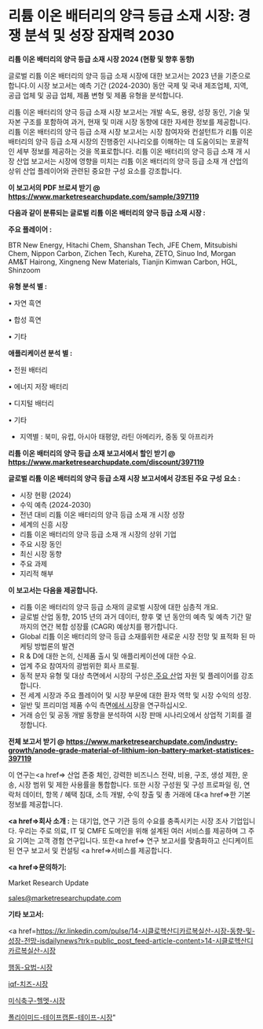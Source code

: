 # 리튬 이온 배터리의 양극 등급 소재 시장: 경쟁 분석 및 성장 잠재력 2030

<strong>리튬 이온 배터리의 양극 등급 소재 시장 2024 (현황 및 향후 동향)</strong>

글로벌 리튬 이온 배터리의 양극 등급 소재 시장에 대한 보고서는 2023 년을 기준으로합니다.이 시장 보고서는 예측 기간 (2024-2030) 동안 국제 및 국내 제조업체, 지역, 공급 업체 및 공급 업체, 제품 변형 및 제품 유형을 분석합니다.

리튬 이온 배터리의 양극 등급 소재 시장 보고서는 개발 속도, 용량, 성장 동인, 기술 및 자본 구조를 포함하여 과거, 현재 및 미래 시장 동향에 대한 자세한 정보를 제공합니다. 리튬 이온 배터리의 양극 등급 소재 시장 보고서는 시장 참여자와 컨설턴트가 리튬 이온 배터리의 양극 등급 소재 시장의 진행중인 시나리오를 이해하는 데 도움이되는 포괄적 인 세부 정보를 제공하는 것을 목표로합니다. 리튬 이온 배터리의 양극 등급 소재 개 시장 산업 보고서는 시장에 영향을 미치는 리튬 이온 배터리의 양극 등급 소재 개 산업의 상위 산업 플레이어와 관련된 중요한 구성 요소를 강조합니다.



<strong>이 보고서의 PDF 브로셔 받기 @ <a href=https://www.marketresearchupdate.com/sample/397119>https://www.marketresearchupdate.com/sample/397119</a></strong>



<strong>다음과 같이 분류되는 글로벌 리튬 이온 배터리의 양극 등급 소재 시장 :</strong>



<strong>주요 플레이어 :</strong>

BTR New Energy, Hitachi Chem, Shanshan Tech, JFE Chem, Mitsubishi Chem, Nippon Carbon, Zichen Tech, Kureha, ZETO, Sinuo Ind, Morgan AM&T Hairong, Xingneng New Materials, Tianjin Kimwan Carbon, HGL, Shinzoom



<strong>유형 분석 별 :</strong>

• 자연 흑연

• 합성 흑연

• 기타



<strong>애플리케이션 분석 별 :</strong>

• 전원 배터리

• 에너지 저장 배터리

• 디지털 배터리

• 기타

<ul>
  <li>지역별 : 북미, 유럽, 아시아 태평양, 라틴 아메리카, 중동 및 아프리카</li>
</ul>


<strong>리튬 이온 배터리의 양극 등급 소재 보고서에서 할인 받기 @ <a href=https://www.marketresearchupdate.com/discount/397119>https://www.marketresearchupdate.com/discount/397119</a></strong>



<strong>글로벌 리튬 이온 배터리의 양극 등급 소재 시장 보고서에서 강조된 주요 구성 요소 :</strong>
<ul>
  <li>시장 현황 (2024)</li>
  <li>수익 예측 (2024-2030)</li>
  <li>전년 대비 리튬 이온 배터리의 양극 등급 소재 개 시장 성장</li>
  <li>세계의 신흥 시장</li>
  <li>리튬 이온 배터리의 양극 등급 소재 개 시장의 상위 기업</li>
  <li>주요 시장 동인</li>
  <li>최신 시장 동향</li>
  <li>주요 과제</li>
  <li>지리적 해부</li>
</ul>


<strong>이 보고서는 다음을 제공합니다.</strong>
<ul>
  <li>리튬 이온 배터리의 양극 등급 소재의 글로벌 시장에 대한 심층적 개요.</li>
  <li>글로벌 산업 동향, 2015 년의 과거 데이터, 향후 몇 년 동안의 예측 및 예측 기간 말까지의 연간 복합 성장률 (CAGR) 예상치를 평가합니다.</li>
  <li>Global 리튬 이온 배터리의 양극 등급 소재를위한 새로운 시장 전망 및 표적화 된 마케팅 방법론의 발견</li>
  <li>R &amp; D에 대한 논의, 신제품 출시 및 애플리케이션에 대한 수요.</li>
  <li>업계 주요 참여자의 광범위한 회사 프로필.</li>
  <li>동적 분자 유형 및 대상 측면에서 시장의 구성은<a href=> 주요 산</a>업 자원 및 플레이어를 강조합니다.</li>
  <li>전 세계 시장과 주요 플레이어 및 시장 부문에 대한 환자 역학 및 시장 수익의 성장.</li>
  <li>일반 및 프리미엄 제품 수익 측면<a href=>에서 시</a>장을 연구하십시오.</li>
  <li>거래 승인 및 공동 개발 동향을 분석하여 시장 판매 시나리오에서 상업적 기회를 결정합니다.</li>
</ul>



<strong>전체 보고서 받기 @ <a href=https://www.marketresearchupdate.com/industry-growth/anode-grade-material-of-lithium-ion-battery-market-statistices-397119>https://www.marketresearchupdate.com/industry-growth/anode-grade-material-of-lithium-ion-battery-market-statistices-397119</a></strong>

이 연구는<a href=> 산업 존중</a> 체인, 강력한 비즈니스 전략, 비용, 구조, 생성 제한, 운송, 시장 범위 및 제한 사용률을 통합합니다. 또한 시장 구성원 및 구성 프로파일 링, 연락처 데이터, 항목 / 혜택 침대, 소득 개발, 수익 창출 및 총 거래에 대<a href=>한 기본 </a>정보를 제공합니다.



<strong><a href=>회사 소</a>개 :</strong>
는 대기업, 연구 기관 등의 수요를 충족시키는 시장 조사 기업입니다. 우리는 주로 의료, IT 및 CMFE 도메인을 위해 설계된 여러 서비스를 제공하며 그 주요 기여는 고객 경험 연구입니다. 또한<a href=> 연구 보</a>고서를 맞춤화하고 신디케이트 된 연구 보고서 및 컨설팅 <a href=>서비스</a>를 제공합니다.



<strong><a href=>문의하기:</a></strong>

Market Research Update

sales@marketresearchupdate.com



<strong>기타 보고서:</strong>

<a href=https://kr.linkedin.com/pulse/14-시클로헥산디카르복실산-시장-동향-및-성장-전망-isdailynews?trk=public_post_feed-article-content>14-시클로헥산디카르복실산-시장</a>

<a href=https://www.linkedin.com/pulse/행동-요법-시장-진입-전략-및-위험-평가2029년-trend-tracking-tips-360-analysis/>행동-요법-시장</a>

<a href=https://www.linkedin.com/pulse/iqf-치즈-시장-규모-및-성장-2023-trend-tracking-tips-360-analysis-ue0of/>iqf-치즈-시장</a>

<a href=https://www.linkedin.com/pulse/미식축구-헬멧-시장-현재-및-미래-성장-2029-data-dive-diaries-24-analysis-do2lf/>미식축구-헬멧-시장</a>

<a href=https://www.linkedin.com/pulse/폴리이미드-테이프캡톤-테이프-시장-경쟁-분석-및-성장-잠재력-2030-kickf/>폴리이미드-테이프캡톤-테이프-시장</a>"
